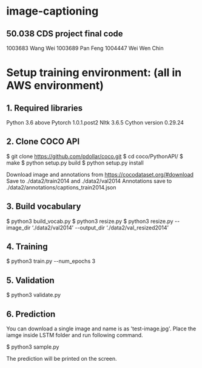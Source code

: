 # image-captioning

## 50.038 CDS project final code

1003683 Wang Wei
1003689 Pan Feng
1004447 Wei Wen Chin

# Setup training environment: (all in AWS environment)

## 1. Required libraries

Python 3.6 above
Pytorch 1.0.1.post2
Nltk 3.6.5
Cython version 0.29.24

## 2. Clone COCO API

$ git clone https://github.com/pdollar/coco.git
$ cd coco/PythonAPI/
$ make
$ python setup.py build
$ python setup.py install

Download image and annotations from https://cocodataset.org/#download
Save to ./data2/train2014 and ./data2/val2014
Annotations save to ./data2/annotations/captions_train2014.json

## 3. Build vocabulary

$ python3 build_vocab.py
$ python3 resize.py
$ python3 resize.py --image_dir ‘./data2/val2014’ --output_dir ‘./data2/val_resized2014’

## 4. Training

$ python3 train.py --num_epochs 3

## 5. Validation

$ python3 validate.py

## 6. Prediction

You can download a single image and name is as 'test-image.jpg'.
Place the iamge inside LSTM folder and run following command.

$ python3 sample.py

The prediction will be printed on the screen.
